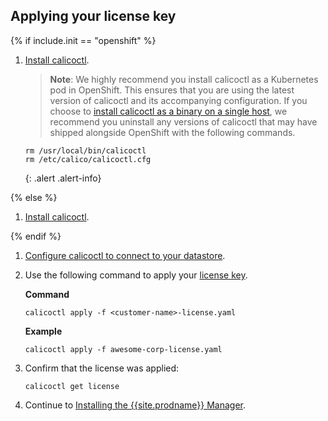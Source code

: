 ## Applying your license key

{% if include.init == "openshift" %}

1. [Install calicoctl]({{site.baseurl}}/{{page.version}}/usage/calicoctl/install#installing-calicoctl-as-a-kubernetes-pod).

   > **Note**: We highly recommend you install calicoctl as a Kubernetes pod in OpenShift.
   This ensures that you are using the latest version of calicoctl and its accompanying configuration.
   If you choose to [install calicoctl as a binary on a single host]({{site.baseurl}}/{{page.version}}/usage/calicoctl/install#installing-calicoctl-as-a-binary-on-a-single-host),
   we recommend you uninstall any versions of calicoctl that may have shipped alongside OpenShift with the following commands.
   ```
   rm /usr/local/bin/calicoctl
   rm /etc/calico/calicoctl.cfg
   ```
   {: .alert .alert-info}

{% else %}

1. [Install calicoctl]({{site.baseurl}}/{{page.version}}/usage/calicoctl/install).

{% endif %}

1. [Configure calicoctl to connect to your datastore]({{site.baseurl}}/{{page.version}}/usage/calicoctl/configure).

1. Use the following command to apply your [license key]({{site.baseurl}}/{{page.version}}/reference/calicoctl/resources/licensekey).

   **Command**
   ```
   calicoctl apply -f <customer-name>-license.yaml
   ```

   **Example**
   ```
   calicoctl apply -f awesome-corp-license.yaml
   ```

1. Confirm that the license was applied:

   ```
   calicoctl get license
   ```

1. Continue to [Installing the {{site.prodname}} Manager](#install-cnx-mgr).
